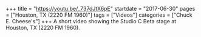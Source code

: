 +++
title = "https://youtu.be/_737dJtX6pE"
startdate = "2017-06-30"
pages = ["Houston, TX (2220 FM 1960)"]
tags = ["Videos"]
categories = ["Chuck E. Cheese's"]
+++
A short video showing the Studio C Beta stage at Houston, TX (2220 FM 1960).
